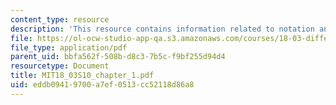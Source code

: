 ```yaml
---
content_type: resource
description: 'This resource contains information related to notation and language. '
file: https://ol-ocw-studio-app-qa.s3.amazonaws.com/courses/18-03-differential-equations-spring-2010/eddb09419700a7ef0513cc52118d86a8_MIT18_03S10_chapter_1.pdf
file_type: application/pdf
parent_uid: bbfa562f-508b-d8c3-7b5c-f9bf255d94d4
resourcetype: Document
title: MIT18_03S10_chapter_1.pdf
uid: eddb0941-9700-a7ef-0513-cc52118d86a8
---
```

